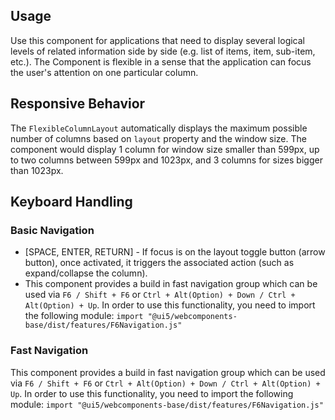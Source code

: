 ## Usage

Use this component for applications that need to display several logical levels of related information side by side (e.g. list of items, item, sub-item, etc.). The Component is flexible in a sense that the application can focus the user's attention on one particular column.

## Responsive Behavior

The `FlexibleColumnLayout` automatically displays the maximum possible number of columns based on `layout` property and the window size. The component would display 1 column for window size smaller than 599px, up to two columns between 599px and 1023px, and 3 columns for sizes bigger than 1023px.

## Keyboard Handling

### Basic Navigation

- \[SPACE, ENTER, RETURN\] - If focus is on the layout toggle button (arrow button), once activated, it triggers the associated action (such as expand/collapse the column).
- This component provides a build in fast navigation group which can be used via `F6 / Shift + F6` or `Ctrl + Alt(Option) + Down / Ctrl + Alt(Option) + Up`. In order to use this functionality, you need to import the following module: `import "@ui5/webcomponents-base/dist/features/F6Navigation.js"`

### Fast Navigation

This component provides a build in fast navigation group which can be used via `F6 / Shift + F6` or `Ctrl + Alt(Option) + Down / Ctrl + Alt(Option) + Up`. In order to use this functionality, you need to import the following module: `import "@ui5/webcomponents-base/dist/features/F6Navigation.js"`
